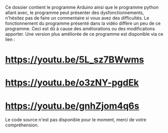 Ce dossier contient le programme Arduino ainsi que le programme python allant avec, le programme peut présenter des dysfonctionnements, n'hésitez pas de faire un commentaire si vous avez des difficultés.
Le fonctionnement du programme présenté dans la vidéo diffère un peu de ce programme. Ceci est dû à cause des améliorations ou des modifications apporter. 
Une version plus améliorée de ce programme est disponible via ce lien : 

# https://youtu.be/5L_sz7BWwms
# https://youtu.be/o3zNY-pgdEk
# https://youtu.be/gnhZjom4q6s

Le code source n'est pas disponible pour le moment, merci de votre compréhension.
